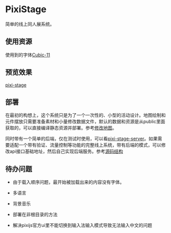 # PixiStage

简单的线上同人展系统。

## 使用资源

使用到的字体[Cubic-11](https://github.com/ACh-K/Cubic-11)

## 预览效果

[pixi-stage](https://cyberse-sprite.github.io/pixi-stage)

## 部署

在最初的构想上，这个系统只是为了一个一次性的、小型的活动设计。地图绘制和元件摆放只需要准备素材和小量修改数据文件，默认的数据和资源是从public里面获取的，可以直接编译静态资源并部署。参考[修改地图](https://github.com/cyberse-sprite/pixi-stage/wiki/%E4%BF%AE%E6%94%B9%E5%9C%B0%E5%9B%BE)。

同时带有一个简单的后端，仅在测试时使用，可以看[pixi-stage-server](https://github.com/cyberse-sprite/pixi-stage-server)。如果需要适配一个带有验证、流量控制等功能的完整线上系统，带有后端的模式，可以修改api接口基础地址，然后自己实现后端服务。参考[源码结构](https://github.com/cyberse-sprite/pixi-stage/wiki/%E6%BA%90%E7%A0%81%E7%BB%93%E6%9E%84)

## 待办问题

- 由于载入顺序问题，最开始被加载出来的内容没有字体。

- 多语言

- 背景音乐

- 部署在非根目录的方法

- 解决pixijs官方ui里不能切换到输入法输入模式导致无法输入中文的问题
